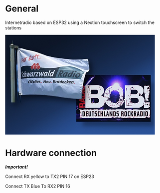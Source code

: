 # General
Internetradio based on ESP32 using a Nextion touchscreen to switch the stations

![Internetradio](./Internetradio_3.jpg)

# Hardware connection 
**_Important!_**

Connect RX  yellow  to TX2 PIN 17 on ESP23

Connect TX  Blue    To RX2 PIN 16

